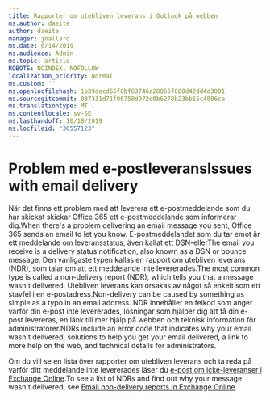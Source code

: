 ```yaml
---
title: Rapporter om utebliven leverans i Outlook på webben
ms.author: daeite
author: daeite
manager: joallard
ms.date: 6/14/2019
ms.audience: Admin
ms.topic: article
ROBOTS: NOINDEX, NOFOLLOW
localization_priority: Normal
ms.custom: ''
ms.openlocfilehash: 1b39decd55f0bf63746a28866f880d42dd4d3001
ms.sourcegitcommit: 037331d71f06750d972c0b6278b23bb15c4806ca
ms.translationtype: MT
ms.contentlocale: sv-SE
ms.lasthandoff: 10/18/2019
ms.locfileid: "36557123"
---
```

# <a name="issues-with-email-delivery"></a><span data-ttu-id="101be-102">Problem med e-postleverans</span><span class="sxs-lookup"><span data-stu-id="101be-102">Issues with email delivery</span></span>

<span data-ttu-id="101be-103">När det finns ett problem med att leverera ett e-postmeddelande som du har skickat skickar Office 365 ett e-postmeddelande som informerar dig.</span><span class="sxs-lookup"><span data-stu-id="101be-103">When there's a problem delivering an email message you sent, Office 365 sends an email to let you know.</span></span> <span data-ttu-id="101be-104">E-postmeddelandet som du tar emot är ett meddelande om leveransstatus, även kallat ett DSN-eller</span><span class="sxs-lookup"><span data-stu-id="101be-104">The email you receive is a delivery status notification, also known as a DSN or bounce message.</span></span> <span data-ttu-id="101be-105">Den vanligaste typen kallas en rapport om utebliven leverans (NDR), som talar om att ett meddelande inte levererades.</span><span class="sxs-lookup"><span data-stu-id="101be-105">The most common type is called a non-delivery report (NDR), which tells you that a message wasn't delivered.</span></span> <span data-ttu-id="101be-106">Utebliven leverans kan orsakas av något så enkelt som ett stavfel i en e-postadress.</span><span class="sxs-lookup"><span data-stu-id="101be-106">Non-delivery can be caused by something as simple as a typo in an email address.</span></span> <span data-ttu-id="101be-107">NDR innehåller en felkod som anger varför din e-post inte levererades, lösningar som hjälper dig att få din e-post levereras, en länk till mer hjälp på webben och teknisk information för administratörer.</span><span class="sxs-lookup"><span data-stu-id="101be-107">NDRs include an error code that indicates why your email wasn't delivered, solutions to help you get your email delivered, a link to more help on the web, and technical details for administrators.</span></span>

<span data-ttu-id="101be-108">Om du vill se en lista över rapporter om utebliven leverans och ta reda på varför ditt meddelande inte levererades läser du [e-post om icke-leveranser i Exchange Online](https://docs.microsoft.com/exchange/mail-flow-best-practices/non-delivery-reports-in-exchange-online/non-delivery-reports-in-exchange-online).</span><span class="sxs-lookup"><span data-stu-id="101be-108">To see a list of NDRs and find out why your message wasn't delivered, see [Email non-delivery reports in Exchange Online](https://docs.microsoft.com/exchange/mail-flow-best-practices/non-delivery-reports-in-exchange-online/non-delivery-reports-in-exchange-online).</span></span>